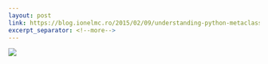 ```yaml
---
layout: post
link: https://blog.ionelmc.ro/2015/02/09/understanding-python-metaclasses/#object-attribute-lookup
excerpt_separator: <!--more-->
---
```


<!--more-->

![](https://blog.ionelmc.ro/2015/02/09/understanding-python-metaclasses/object-attribute-lookup-v3.png)
